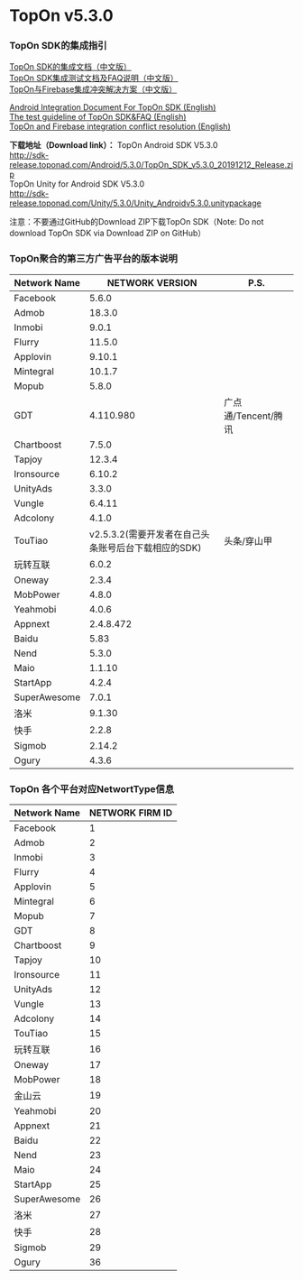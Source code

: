 # TopOn v5.3.0

<h3>TopOn SDK的集成指引</h3>

[TopOn SDK的集成文档（中文版）](zh/Android_TopOn_SDK_集成文档.md)<br>
[TopOn SDK集成测试文档及FAQ说明（中文版）](zh/TopOnSDK集成测试及FAQ说明.md)<br>
[TopOn与Firebase集成冲突解决方案（中文版）](zh/TopOn与Firebase集成冲突解决方案.md)

[Android Integration Document For TopOn SDK (English)](en/Android_Integration_Document_For_TopOn_SDK.md)<br>
[The test guideline of TopOn SDK&FAQ (English)](en/The_test_guideline_of_TopOn_SDK&FAQ.md)<br>
[TopOn and Firebase integration conflict resolution (English)](en/TopOn_and_Firebase_integration_conflict_resolution.md)<br>

**下载地址（Download link）：**
TopOn Android SDK V5.3.0<br>
http://sdk-release.toponad.com/Android/5.3.0/TopOn_SDK_v5.3.0_20191212_Release.zip <br>
TopOn Unity for Android SDK V5.3.0<br>
http://sdk-release.toponad.com/Unity/5.3.0/Unity_Androidv5.3.0.unitypackage <br>

注意：不要通过GitHub的Download ZIP下载TopOn SDK（Note: Do not download TopOn SDK via Download ZIP on GitHub）

<h3>TopOn聚合的第三方广告平台的版本说明</h3>

| Network Name| NETWORK VERSION| P.S. |
|---|---|---|
|Facebook | 5.6.0|  |
|Admob | 18.3.0 |  |
|Inmobi | 9.0.1 |   |
|Flurry| 11.5.0 |   |
|Applovin| 9.10.1 |   |
|Mintegral | 10.1.7 |  |
|Mopub | 5.8.0 |  |
|GDT | 4.110.980| 广点通/Tencent/腾讯 |
|Chartboost | 7.5.0|  | 
|Tapjoy | 12.3.4 |  |
|Ironsource | 6.10.2|  |
|UnityAds | 3.3.0 |  |
|Vungle | 6.4.11 |   |
|Adcolony | 4.1.0 |   |
|TouTiao|v2.5.3.2(需要开发者在自己头条账号后台下载相应的SDK)| 头条/穿山甲 |
|玩转互联 | 6.0.2  |  |
|Oneway|2.3.4|  |
|MobPower | 4.8.0 |  |
|Yeahmobi|4.0.6 |  |
|Appnext|2.4.8.472|  |
|Baidu|5.83 |  |
|Nend|5.3.0 |  |
|Maio|1.1.10 |  |
|StartApp|4.2.4|  |
|SuperAwesome|7.0.1|  |
|洛米|9.1.30|  |
|快手|2.2.8|  |
|Sigmob|2.14.2|  |
|Ogury|4.3.6|  |

<h3>TopOn 各个平台对应NetwortType信息</h3>

| Network Name| NETWORK FIRM ID|
|---|---|
|Facebook | 1 |
|Admob | 2 |
|Inmobi | 3 | 
|Flurry| 4 | 
|Applovin| 5 | 
|Mintegral | 6 |
|Mopub | 7 |
|GDT | 8|
|Chartboost | 9| 
|Tapjoy | 10 |
|Ironsource | 11|
|UnityAds | 12 |
|Vungle | 13 | 
|Adcolony | 14 | 
|TouTiao|15|
|玩转互联 | 16 |
|Oneway|17|
|MobPower | 18 |
|金山云 | 19 |
|Yeahmobi|20|
|Appnext|21|
|Baidu|22|
|Nend|23|
|Maio|24|
|StartApp |25|
|SuperAwesome |26|
|洛米|27|
|快手|28|
|Sigmob |29|
|Ogury |36|


